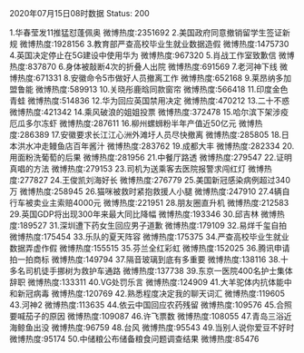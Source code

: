 2020年07月15日08时数据
Status: 200

1.华春莹发11推猛怼蓬佩奥                微博热度:2351692
2.美国政府同意撤销留学生签证新规        微博热度:1928156
3.教育部严查高校毕业生就业数据造假      微博热度:1475730
4.英国决定停止在5G建设中使用华为        微博热度:967320
5.肖战工作室致歉信                      微博热度:837870
6.身体被敲断4次的折叠人出院             微博热度:691569
7.老河神下线                            微博热度:671331
8.安徽命令5市做好人员撤离工作           微博热度:652168
9.莱昂纳多加盟鲁能                      微博热度:589913
10.关晓彤鹿晗同款窗帘                    微博热度:566418
11.印度金色青蛙                         微博热度:514836
12.华为回应英国禁用决定                 微博热度:470212
13.二十不惑                             微博热度:421342
14.乘风破浪的姐姐投票                   微博热度:372478
15.哈尔滨下架涉疫厄瓜多尔冻虾           微博热度:287611
16.柳州螺蛳粉半年产值近50亿元           微博热度:286389
17.安徽要求长江江心洲外滩圩人员尽快撤离 微博热度:285805
18.日本洪水冲走鳗鱼店百年酱汁           微博热度:283762
19.成都大丰                             微博热度:282334
20.用面粉洗葡萄的后果                   微博热度:281956
21.中餐厅路透                           微博热度:279547
22.证明真唱的方法                       微博热度:279153
23.司机为送乘客去医院报警求闯红灯       微博热度:277827
24.王俊凯刘海好长                       微博热度:276779
25.美国新冠感染病例超过340万            微博热度:258945
26.猫咪被救时紧抱救援人小腿             微博热度:247910
27.4辆自行车被卖业主索赔4000元          微博热度:221951
28.朋友圈直升机                         微博热度:212583
29.英国GDP将出现300年来最大同比降幅     微博热度:193346
30.邱吉林                               微博热度:189527
31.深圳遭下药女生回应男子道歉           微博热度:179109
32.易烊千玺自拍                         微博热度:175454
33.乐队的夏天阵容                       微博热度:175375
34.严查高校毕业生就业数据弄虚作假       微博热度:155515
35.芬兰全红彩虹                         微博热度:152025
36.腾讯申请拍一拍商标                   微博热度:149794
37.隔音玻璃到底有多重要                 微博热度:138116
38.十多名司机徒手挪树为救护车通路       微博热度:137738
39.东京一医院400名护士集体辞职          微博热度:133311
40.VG处罚乐言                           微博热度:124909
41.大羊驼体内抗体能中和新冠病毒         微博热度:120769
42.熟悉程度决定我的聊天词汇             微博热度:119605
43.河神2                                微博热度:113635
44.依云中国回应农药残留                 微博热度:109576
45.合照要喊茄子的原因                   微博热度:109087
46.许飞票数                             微博热度:108055
47.青岛三浴近海鲸鱼出没                 微博热度:96759
48.台风                                 微博热度:95543
49.当别人说你爱豆不好时                 微博热度:95174
50.中储粮公布储备粮食问题调查结果       微博热度:85476
